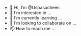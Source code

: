 - 👋 Hi, I’m @Ushasacheen
- 👀 I’m interested in ...
- 🌱 I’m currently learning ...
- 💞️ I’m looking to collaborate on ...
- 📫 How to reach me ...

<!---
Ushasacheen/Ushasacheen is a ✨ special ✨ repository because its `README.md` (this file) appears on your GitHub profile.
You can click the Preview link to take a look at your changes.
--->
